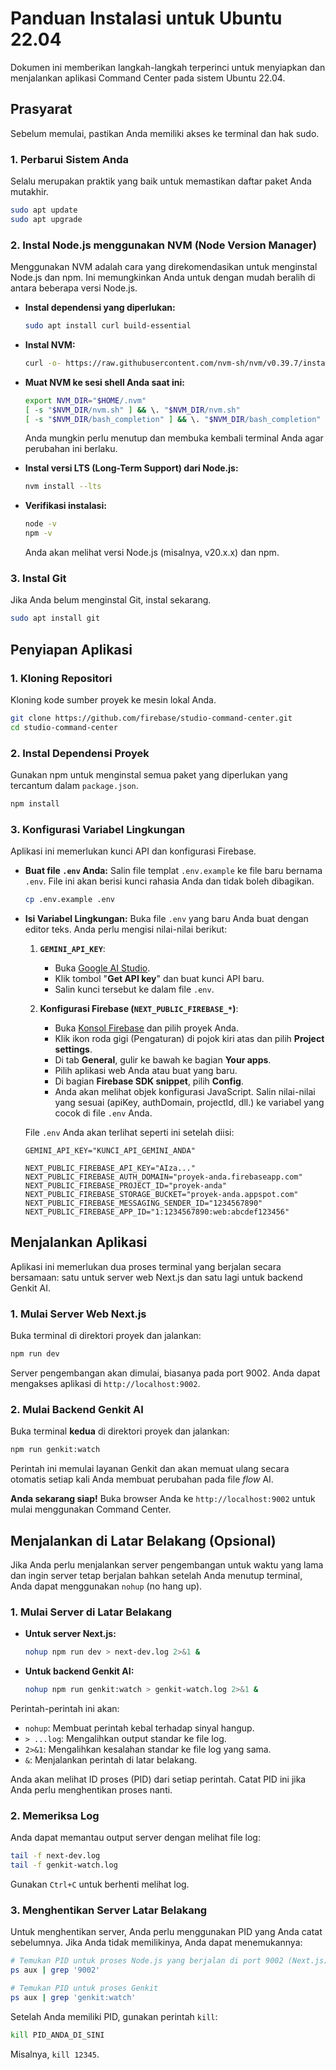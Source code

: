 # Panduan Instalasi untuk Ubuntu 22.04

Dokumen ini memberikan langkah-langkah terperinci untuk menyiapkan dan menjalankan aplikasi Command Center pada sistem Ubuntu 22.04.

## Prasyarat

Sebelum memulai, pastikan Anda memiliki akses ke terminal dan hak sudo.

### 1. Perbarui Sistem Anda

Selalu merupakan praktik yang baik untuk memastikan daftar paket Anda mutakhir.

```bash
sudo apt update
sudo apt upgrade
```

### 2. Instal Node.js menggunakan NVM (Node Version Manager)

Menggunakan NVM adalah cara yang direkomendasikan untuk menginstal Node.js dan npm. Ini memungkinkan Anda untuk dengan mudah beralih di antara beberapa versi Node.js.

- **Instal dependensi yang diperlukan:**
  ```bash
  sudo apt install curl build-essential
  ```

- **Instal NVM:**
  ```bash
  curl -o- https://raw.githubusercontent.com/nvm-sh/nvm/v0.39.7/install.sh | bash
  ```

- **Muat NVM ke sesi shell Anda saat ini:**
  ```bash
  export NVM_DIR="$HOME/.nvm"
  [ -s "$NVM_DIR/nvm.sh" ] && \. "$NVM_DIR/nvm.sh"
  [ -s "$NVM_DIR/bash_completion" ] && \. "$NVM_DIR/bash_completion"
  ```
  Anda mungkin perlu menutup dan membuka kembali terminal Anda agar perubahan ini berlaku.

- **Instal versi LTS (Long-Term Support) dari Node.js:**
  ```bash
  nvm install --lts
  ```

- **Verifikasi instalasi:**
  ```bash
  node -v
  npm -v
  ```
  Anda akan melihat versi Node.js (misalnya, v20.x.x) dan npm.

### 3. Instal Git

Jika Anda belum menginstal Git, instal sekarang.

```bash
sudo apt install git
```

## Penyiapan Aplikasi

### 1. Kloning Repositori

Kloning kode sumber proyek ke mesin lokal Anda.

```bash
git clone https://github.com/firebase/studio-command-center.git
cd studio-command-center
```

### 2. Instal Dependensi Proyek

Gunakan npm untuk menginstal semua paket yang diperlukan yang tercantum dalam `package.json`.

```bash
npm install
```

### 3. Konfigurasi Variabel Lingkungan

Aplikasi ini memerlukan kunci API dan konfigurasi Firebase.

- **Buat file `.env` Anda:**
  Salin file templat `.env.example` ke file baru bernama `.env`. File ini akan berisi kunci rahasia Anda dan tidak boleh dibagikan.
  ```bash
  cp .env.example .env
  ```
  
- **Isi Variabel Lingkungan:**
  Buka file `.env` yang baru Anda buat dengan editor teks. Anda perlu mengisi nilai-nilai berikut:

  1.  **`GEMINI_API_KEY`**:
      *   Buka [Google AI Studio](https://aistudio.google.com/).
      *   Klik tombol "**Get API key**" dan buat kunci API baru.
      *   Salin kunci tersebut ke dalam file `.env`.

  2.  **Konfigurasi Firebase (`NEXT_PUBLIC_FIREBASE_*`)**:
      *   Buka [Konsol Firebase](https://console.firebase.google.com/) dan pilih proyek Anda.
      *   Klik ikon roda gigi (Pengaturan) di pojok kiri atas dan pilih **Project settings**.
      *   Di tab **General**, gulir ke bawah ke bagian **Your apps**.
      *   Pilih aplikasi web Anda atau buat yang baru.
      *   Di bagian **Firebase SDK snippet**, pilih **Config**.
      *   Anda akan melihat objek konfigurasi JavaScript. Salin nilai-nilai yang sesuai (apiKey, authDomain, projectId, dll.) ke variabel yang cocok di file `.env` Anda.

  File `.env` Anda akan terlihat seperti ini setelah diisi:
  ```
  GEMINI_API_KEY="KUNCI_API_GEMINI_ANDA"

  NEXT_PUBLIC_FIREBASE_API_KEY="AIza..."
  NEXT_PUBLIC_FIREBASE_AUTH_DOMAIN="proyek-anda.firebaseapp.com"
  NEXT_PUBLIC_FIREBASE_PROJECT_ID="proyek-anda"
  NEXT_PUBLIC_FIREBASE_STORAGE_BUCKET="proyek-anda.appspot.com"
  NEXT_PUBLIC_FIREBASE_MESSAGING_SENDER_ID="1234567890"
  NEXT_PUBLIC_FIREBASE_APP_ID="1:1234567890:web:abcdef123456"
  ```

## Menjalankan Aplikasi

Aplikasi ini memerlukan dua proses terminal yang berjalan secara bersamaan: satu untuk server web Next.js dan satu lagi untuk backend Genkit AI.

### 1. Mulai Server Web Next.js

Buka terminal di direktori proyek dan jalankan:

```bash
npm run dev
```

Server pengembangan akan dimulai, biasanya pada port 9002. Anda dapat mengakses aplikasi di `http://localhost:9002`.

### 2. Mulai Backend Genkit AI

Buka terminal **kedua** di direktori proyek dan jalankan:

```bash
npm run genkit:watch
```

Perintah ini memulai layanan Genkit dan akan memuat ulang secara otomatis setiap kali Anda membuat perubahan pada file *flow* AI.

**Anda sekarang siap!** Buka browser Anda ke `http://localhost:9002` untuk mulai menggunakan Command Center.

## Menjalankan di Latar Belakang (Opsional)

Jika Anda perlu menjalankan server pengembangan untuk waktu yang lama dan ingin server tetap berjalan bahkan setelah Anda menutup terminal, Anda dapat menggunakan `nohup` (no hang up).

### 1. Mulai Server di Latar Belakang

- **Untuk server Next.js:**
  ```bash
  nohup npm run dev > next-dev.log 2>&1 &
  ```

- **Untuk backend Genkit AI:**
  ```bash
  nohup npm run genkit:watch > genkit-watch.log 2>&1 &
  ```

Perintah-perintah ini akan:
- `nohup`: Membuat perintah kebal terhadap sinyal hangup.
- `> ...log`: Mengalihkan output standar ke file log.
- `2>&1`: Mengalihkan kesalahan standar ke file log yang sama.
- `&`: Menjalankan perintah di latar belakang.

Anda akan melihat ID proses (PID) dari setiap perintah. Catat PID ini jika Anda perlu menghentikan proses nanti.

### 2. Memeriksa Log

Anda dapat memantau output server dengan melihat file log:

```bash
tail -f next-dev.log
tail -f genkit-watch.log
```
Gunakan `Ctrl+C` untuk berhenti melihat log.

### 3. Menghentikan Server Latar Belakang

Untuk menghentikan server, Anda perlu menggunakan PID yang Anda catat sebelumnya. Jika Anda tidak memilikinya, Anda dapat menemukannya:

```bash
# Temukan PID untuk proses Node.js yang berjalan di port 9002 (Next.js)
ps aux | grep '9002'

# Temukan PID untuk proses Genkit
ps aux | grep 'genkit:watch'
```

Setelah Anda memiliki PID, gunakan perintah `kill`:

```bash
kill PID_ANDA_DI_SINI
```
Misalnya, `kill 12345`.
